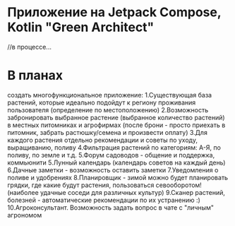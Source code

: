 # Приложение на Jetpack Compose, Kotlin "Green Architect" 
//в процессе...
# В планах
создать многофункциональное приложение:
1.Существующая база растений, которые идеально подойдут к региону проживания пользователя (определение по местоположению)
2.Возможность забронировать выбранное растение (выбранное количество растений) в местных питомниках и агрофирмах (после брони - просто приехать в питомник, забрать растюшку/семена и произвести оплату)
3.Для каждого растения отдельно рекомендации и советы по уходу, выращиванию, поливу
4.Фильтрация растений по категориям: А-Я, по поливу, по земле и т.д.
5.Форум садоводов - общение и поддержка, коммьюнити
5.Лунный календарь (календарь советов на каждый день)
6.Дачные заметки - возможность оставить заметки
7.Уведомления о поливе и удобрениях
8.Планировщик - зимой можно будет планировать грядки, где какие будут растения, пользоваться севооборотом! (наиболее удачные соседи для различных культур)
9.Сканер растений, болезней - автоматические рекомендации по их устранению :)
10.Агроконсультант. Возможность задать вопрос в чате с "личным" агрономом
